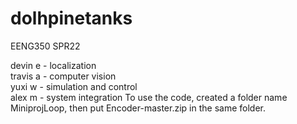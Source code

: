# dolhpinetanks
EENG350 SPR22

devin e - localization \
travis a - computer vision \
yuxi w - simulation and control \
alex m - system integration
To use the code, created a folder name MiniprojLoop, then put Encoder-master.zip in the same folder. 
